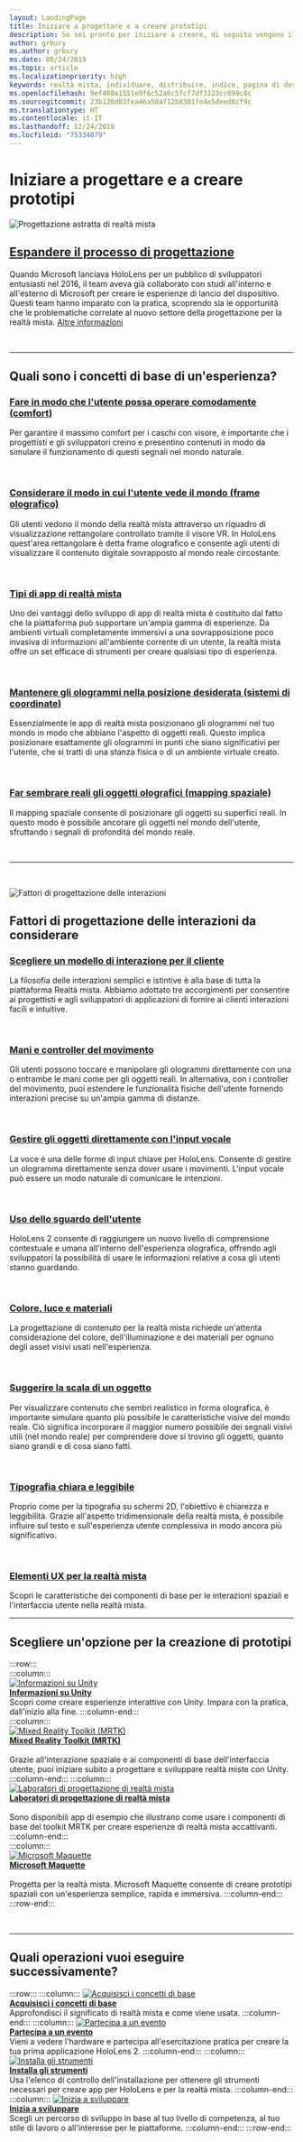 ```yaml
---
layout: LandingPage
title: Iniziare a progettare e a creare prototipi
description: Se sei pronto per iniziare a creare, di seguito vengono illustrati i concetti di base che ti serviranno per iniziare a progettare e a creare prototipi.
author: grbury
ms.author: grbury
ms.date: 08/24/2019
ms.topic: article
ms.localizationpriority: high
keywords: realtà mista, individuare, distribuire, indice, pagina di destinazione, progettazione, sviluppo, esercitazioni, app di esempio, nozioni di base, case study, risorse, guide pratiche per HoloLens, progetti open source, concetti di base, interazione
ms.openlocfilehash: 9ef408e1551e9f6c52a6c5fcf7df3123cc099c8c
ms.sourcegitcommit: 23b130d03fea46a50a712b8301fe4e5deed6cf9c
ms.translationtype: HT
ms.contentlocale: it-IT
ms.lasthandoff: 12/24/2019
ms.locfileid: "75334079"
---
```

# <a name="start-designing-and-prototyping"></a>Iniziare a progettare e a creare prototipi


![Progettazione astratta di realtà mista](images/03_Design.png)

## <a name="expand-your-design-processcase-study-expanding-the-design-process-for-mixed-realitymd"></a>[Espandere il processo di progettazione](case-study-expanding-the-design-process-for-mixed-reality.md)

Quando Microsoft lanciava HoloLens per un pubblico di sviluppatori entusiasti nel 2016, il team aveva già collaborato con studi all'interno e all'esterno di Microsoft per creare le esperienze di lancio del dispositivo. Questi team hanno imparato con la pratica, scoprendo sia le opportunità che le problematiche correlate al nuovo settore della progettazione per la realtà mista. [Altre informazioni](case-study-expanding-the-design-process-for-mixed-reality.md)

<br>

---

## <a name="what-are-the-core-concepts-of-an-experience"></a>Quali sono i concetti di base di un'esperienza?

### <a name="keep-the-user-comfortable---comfortcomfortmd"></a>[Fare in modo che l'utente possa operare comodamente (comfort)](comfort.md)
Per garantire il massimo comfort per i caschi con visore, è importante che i progettisti e gli sviluppatori creino e presentino contenuti in modo da simulare il funzionamento di questi segnali nel mondo naturale.

<br>

### <a name="consider-how-the-user-sees-the-world---holographic-frameholographic-framemd"></a>[Considerare il modo in cui l'utente vede il mondo (frame olografico)](holographic-frame.md)
Gli utenti vedono il mondo della realtà mista attraverso un riquadro di visualizzazione rettangolare controllato tramite il visore VR. In HoloLens quest'area rettangolare è detta frame olografico e consente agli utenti di visualizzare il contenuto digitale sovrapposto al mondo reale circostante.

<br>

### <a name="types-of-mixed-reality-appstypes-of-mixed-reality-appsmd"></a>[Tipi di app di realtà mista](types-of-mixed-reality-apps.md)
Uno dei vantaggi dello sviluppo di app di realtà mista è costituito dal fatto che la piattaforma può supportare un'ampia gamma di esperienze. Da ambienti virtuali completamente immersivi a una sovrapposizione poco invasiva di informazioni all'ambiente corrente di un utente, la realtà mista offre un set efficace di strumenti per creare qualsiasi tipo di esperienza.

<br>

### <a name="keeping-holograms-in-place---coordinate-systemscoordinate-systemsmd"></a>[Mantenere gli ologrammi nella posizione desiderata (sistemi di coordinate)](coordinate-systems.md)
Essenzialmente le app di realtà mista posizionano gli ologrammi nel tuo mondo in modo che abbiano l'aspetto di oggetti reali. Questo implica posizionare esattamente gli ologrammi in punti che siano significativi per l'utente, che si tratti di una stanza fisica o di un ambiente virtuale creato.

<br>

### <a name="making-holographic-objects-feel-real---spatial-mappingspatial-mappingmd"></a>[Far sembrare reali gli oggetti olografici (mapping spaziale)](spatial-mapping.md)
Il mapping spaziale consente di posizionare gli oggetti su superfici reali. In questo modo è possibile ancorare gli oggetti nel mondo dell'utente, sfruttando i segnali di profondità del mondo reale.

<br>


---

<br>

![Fattori di progettazione delle interazioni](images/MRTK_BoundingBox_Main.png)

## <a name="interaction-design-factors-to-consider"></a>Fattori di progettazione delle interazioni da considerare


### <a name="choose-an-interaction-model-for-your-customerinteraction-fundamentalsmd"></a>[Scegliere un modello di interazione per il cliente](interaction-fundamentals.md)
La filosofia delle interazioni semplici e istintive è alla base di tutta la piattaforma Realtà mista. Abbiamo adottato tre accorgimenti per consentire ai progettisti e agli sviluppatori di applicazioni di fornire ai clienti interazioni facili e intuitive.

<br>

### <a name="hands-and-motion-controllershands-and-toolsmd"></a>[Mani e controller del movimento](hands-and-tools.md)
Gli utenti possono toccare e manipolare gli ologrammi direttamente con una o entrambe le mani come per gli oggetti reali. In alternativa, con i controller del movimento, puoi estendere le funzionalità fisiche dell'utente fornendo interazioni precise su un'ampia gamma di distanze.

<br>

### <a name="directly-commanding-objects-with-voice-inputvoice-inputmd"></a>[Gestire gli oggetti direttamente con l'input vocale](voice-input.md)
La voce è una delle forme di input chiave per HoloLens. Consente di gestire un ologramma direttamente senza dover usare i movimenti. L'input vocale può essere un modo naturale di comunicare le intenzioni.

<br>

### <a name="leveraging-the-users-eye-gazeeye-trackingmd"></a>[Uso dello sguardo dell'utente](eye-tracking.md)
HoloLens 2 consente di raggiungere un nuovo livello di comprensione contestuale e umana all'interno dell'esperienza olografica, offrendo agli sviluppatori la possibilità di usare le informazioni relative a cosa gli utenti stanno guardando.

<br>

### <a name="color-light-and-materialscolor-light-and-materialsmd"></a>[Colore, luce e materiali](color,-light-and-materials.md)
La progettazione di contenuto per la realtà mista richiede un'attenta considerazione del colore, dell'illuminazione e dei materiali per ognuno degli asset visivi usati nell'esperienza.

<br>

### <a name="suggesting-the-scale-of-an-objectscalemd"></a>[Suggerire la scala di un oggetto](scale.md)
Per visualizzare contenuto che sembri realistico in forma olografica, è importante simulare quanto più possibile le caratteristiche visive del mondo reale. Ciò significa incorporare il maggior numero possibile dei segnali visivi utili (nel mondo reale) per comprendere dove si trovino gli oggetti, quanto siano grandi e di cosa siano fatti.

<br>

### <a name="clear-and-readable-typographytypographymd"></a>[Tipografia chiara e leggibile](typography.md)
Proprio come per la tipografia su schermi 2D, l'obiettivo è chiarezza e leggibilità. Grazie all'aspetto tridimensionale della realtà mista, è possibile influire sul testo e sull'esperienza utente complessiva in modo ancora più significativo.

<br>

### <a name="ux-elements-for-the-mixed-realityapp-patterns-landingpagemd"></a>[Elementi UX per la realtà mista](app-patterns-landingpage.md)
Scopri le caratteristiche dei componenti di base per le interazioni spaziali e l'interfaccia utente nella realtà mista.
<br>


---

## <a name="choose-a-prototyping-option"></a>Scegliere un'opzione per la creazione di prototipi  

:::row:::   
    :::column:::    
       [![Informazioni su Unity](images/Final_unity_logo.png)](https://learn.unity.com/)<br>
        **[Informazioni su Unity](https://learn.unity.com/)**<br>
        Scopri come creare esperienze interattive con Unity. Impara con la pratica, dall'inizio alla fine.
    :::column-end:::    
    :::column:::    
        [![Mixed Reality Toolkit (MRTK)](images/Final_mrtk-small_logo.png)](https://github.com/Microsoft/MixedRealityToolkit-Unity)<br>
        **[Mixed Reality Toolkit (MRTK)](https://github.com/Microsoft/MixedRealityToolkit-Unity)**<br>  
        Grazie all'interazione spaziale e ai componenti di base dell'interfaccia utente, puoi iniziare subito a progettare e sviluppare realtà miste con Unity.   
    :::column-end:::
    :::column:::    
        [![Laboratori di progettazione di realtà mista](images/Final_mrdl_logo.png)](https://github.com/Microsoft/MRDL_Unity_PeriodicTable)<br>
        **[Laboratori di progettazione di realtà mista](https://github.com/Microsoft/MRDL_Unity_PeriodicTable)**<br>  
        Sono disponibili app di esempio che illustrano come usare i componenti di base del toolkit MRTK per creare esperienze di realtà mista accattivanti.
    :::column-end:::        
    :::column:::    
        [![Microsoft Maquette](images/Final_maquette_logo.png)](https://www.maquette.ms/)<br>
        **[Microsoft Maquette](https://www.maquette.ms/)**<br>  
        Progetta per la realtà mista. Microsoft Maquette consente di creare prototipi spaziali con un'esperienza semplice, rapida e immersiva. 
    :::column-end:::    
:::row-end:::

<br>

---



## <a name="what-would-you-like-to-do-next"></a>Quali operazioni vuoi eseguire successivamente?

:::row:::
    :::column:::
       [![Acquisisci i concetti di base](images/icon-lightbulb.png)](index.md#understand-the-basics)<br>
        **[Acquisisci i concetti di base](index.md#understand-the-basics)**<br>
        Approfondisci il significato di realtà mista e come viene usata.
    :::column-end:::
    :::column:::
        [![Partecipa a un evento](images/icon-calendar.jpg)](sf-academy-events.md)<br>
         **[Partecipa a un evento](sf-academy-events.md)**<br>
        Vieni a vedere l'hardware e partecipa all'esercitazione pratica per creare la tua prima applicazione HoloLens 2.
    :::column-end:::
    :::column:::
        [![Installa gli strumenti](images/icon-design.jpg)](install-the-tools.md)<br>
         **[Installa gli strumenti](install-the-tools.md)**<br>
        Usa l'elenco di controllo dell'installazione per ottenere gli strumenti necessari per creare app per HoloLens e per la realtà mista.
    :::column-end:::
    :::column:::
        [![Inizia a sviluppare](images/icon-developer.jpg)](development.md)<br>
        **[Inizia a sviluppare](development.md)**<br>
        Scegli un percorso di sviluppo in base al tuo livello di competenza, al tuo stile di lavoro o all'interesse per le piattaforme.
    :::column-end:::
:::row-end:::


<br>

<br>


